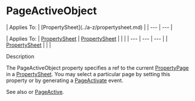 




<h1 class="heading"><span class="name">PageActiveObject</span></h1>
| Applies To: | [PropertySheet](../a-z/propertysheet.md) |
| --- | ---  |

| Applies To: | [PropertySheet](../a-z/propertysheet.md) | [PropertySheet](../a-z/propertysheet.md) |  |  |
| --- | --- | ---  |
| [PropertySheet](../a-z/propertysheet.md) |  |  |


Description


The PageActiveObject property specifies a ref to the current [PropertyPage](../a-z/propertypage.md) in a [PropertySheet](../a-z/propertysheet.md). You may select a particular page by setting this property or by generating a [PageActivate](../a-z/pageactivate.md) event.


See also or [PageActive](../a-z/pageactive.md).




